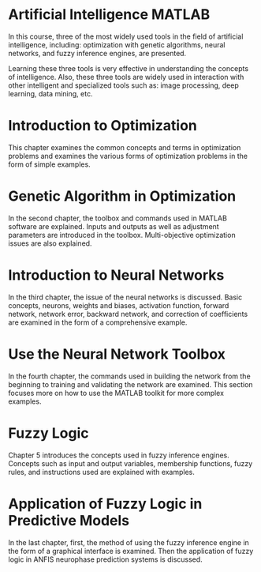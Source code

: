 # Artificial Intelligence MATLAB

In this course, three of the most widely used tools in the field of artificial intelligence, including: optimization with genetic algorithms, neural networks, and fuzzy inference engines, are presented. 

Learning these three tools is very effective in understanding the concepts of intelligence. Also, these three tools are widely used in interaction with other intelligent and specialized tools such as: image processing, deep learning, data mining, etc.


# Introduction to Optimization

This chapter examines the common concepts and terms in optimization problems and examines the various forms of optimization problems in the form of simple examples.

# Genetic Algorithm in Optimization

In the second chapter, the toolbox and commands used in MATLAB software are explained. Inputs and outputs as well as adjustment parameters are introduced in the toolbox. Multi-objective optimization issues are also explained.

# Introduction to Neural Networks

In the third chapter, the issue of the neural networks is discussed. Basic concepts, neurons, weights and biases, activation function, forward network, network error, backward network, and correction of coefficients are examined in the form of a comprehensive example.

# Use the Neural Network Toolbox

In the fourth chapter, the commands used in building the network from the beginning to training and validating the network are examined. This section focuses more on how to use the MATLAB toolkit for more complex examples.

# Fuzzy Logic

Chapter 5 introduces the concepts used in fuzzy inference engines. Concepts such as input and output variables, membership functions, fuzzy rules, and instructions used are explained with examples.

# Application of Fuzzy Logic in Predictive Models

In the last chapter, first, the method of using the fuzzy inference engine in the form of a graphical interface is examined. Then the application of fuzzy logic in ANFIS neurophase prediction systems is discussed.
